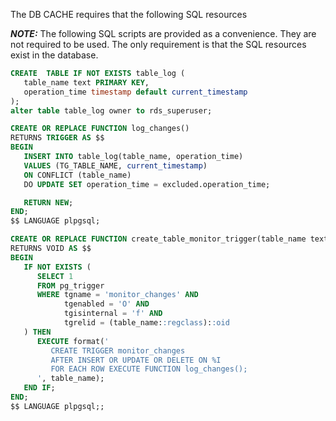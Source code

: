 The DB CACHE requires that the following SQL resources

***NOTE:*** The following SQL scripts are provided as a convenience.  They are not required to be used.  The only requirement is that the SQL resources exist in the database.
```sql
CREATE  TABLE IF NOT EXISTS table_log (
   table_name text PRIMARY KEY,
   operation_time timestamp default current_timestamp
);
alter table table_log owner to rds_superuser;

CREATE OR REPLACE FUNCTION log_changes()
RETURNS TRIGGER AS $$
BEGIN
   INSERT INTO table_log(table_name, operation_time)
   VALUES (TG_TABLE_NAME, current_timestamp)
   ON CONFLICT (table_name)
   DO UPDATE SET operation_time = excluded.operation_time;

   RETURN NEW;
END;
$$ LANGUAGE plpgsql;

CREATE OR REPLACE FUNCTION create_table_monitor_trigger(table_name text)
RETURNS VOID AS $$
BEGIN
   IF NOT EXISTS (
      SELECT 1
      FROM pg_trigger
      WHERE tgname = 'monitor_changes' AND
            tgenabled = 'O' AND
            tgisinternal = 'f' AND
            tgrelid = (table_name::regclass)::oid
   ) THEN
      EXECUTE format('
         CREATE TRIGGER monitor_changes
         AFTER INSERT OR UPDATE OR DELETE ON %I
         FOR EACH ROW EXECUTE FUNCTION log_changes();
      ', table_name);
   END IF;
END;
$$ LANGUAGE plpgsql;;
```
